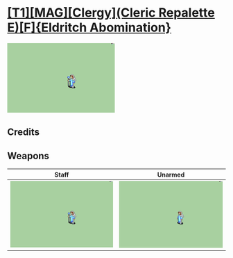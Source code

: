 # [\[T1\]\[MAG\]\[Clergy\]\(Cleric Repalette E\)\[F\]{Eldritch Abomination}](./)

<img src="./7.%20Staff/Staff_000.png" alt="[T1][MAG][Clergy](Cleric Repalette E)[F]{Eldritch Abomination} standing" />

## Credits



## Weapons


|Staff |Unarmed |
|  :---: | :---: |
| <img alt="Staff animation" src="./7.%20Staff/Staff.gif" /> | <img alt="Unarmed animation" src="./8.%20Unarmed/Unarmed.gif" /> |
